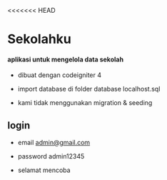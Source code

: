 <<<<<<< HEAD
# Sekolahku

#### aplikasi untuk mengelola data sekolah

- dibuat dengan codeigniter 4

- import database di folder database localhost.sql
- kami tidak menggunakan migration & seeding

## login

- email admin@gmail.com
- password admin12345




- selamat mencoba
